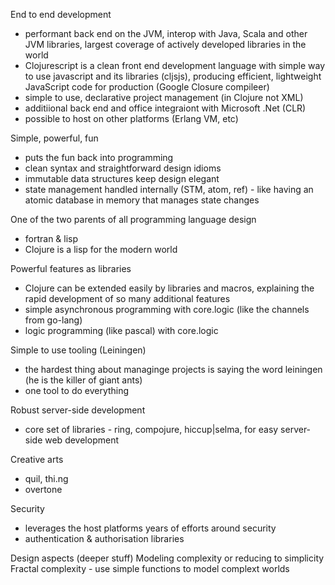 

End to end development
- performant back end on the JVM, interop with Java, Scala and other JVM libraries, largest coverage of actively developed libraries in the world
- Clojurescript is a clean front end development language with simple way to use javascript and its libraries (cljsjs), producing efficient, lightweight JavaScript code for production (Google Closure compileer)
- simple to use, declarative project management (in Clojure not XML)
- additiional back end and office integraiont with Microsoft .Net (CLR)
- possible to host on other platforms (Erlang VM, etc)

Simple, powerful, fun
- puts the fun back into programming
- clean syntax and straightforward design idioms
- immutable data structures keep design elegant
- state management handled internally (STM, atom, ref) - like having an atomic database in memory that manages state changes


One of the two parents of all programming language design 
- fortran & lisp
- Clojure is a lisp for the modern world


Powerful features as libraries
- Clojure can be extended easily by libraries and macros, explaining the rapid development of so many additional features
- simple asynchronous programming with core.logic (like the channels from go-lang)
- logic programming (like pascal) with core.logic


Simple to use tooling (Leiningen)
- the hardest thing about managinge projects is saying the word leiningen (he is the killer of giant ants)
- one tool to do everything

Robust server-side development 
- core set of libraries - ring, compojure, hiccup|selma, for easy server-side web development

Creative arts
- quil, thi.ng
- overtone




Security 
- leverages the host platforms years of efforts around security
- authentication & authorisation libraries 




Design aspects (deeper stuff)
Modeling complexity or reducing to simplicity
Fractal complexity - use simple functions to model complext worlds
